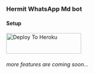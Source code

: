 ### Hermit WhatsApp Md bot

#### Setup



<a href="https://h-e-r-m-i-t-web.vercel.app/deployment"><img src="https://i.ibb.co/5kmW5cb/download-2.png" alt="Deploy To Heroku" width="200" height="55" border="0"></a>

###### more features are coming soon...

